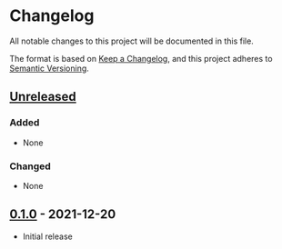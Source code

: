 # Changelog

All notable changes to this project will be documented in this file.

The format is based on [Keep a Changelog](https://keepachangelog.com/en/1.0.0/),
and this project adheres to [Semantic Versioning](https://semver.org/spec/v2.0.0.html).

## [Unreleased]

### Added

- None

### Changed

- None

## [0.1.0] - 2021-12-20

- Initial release

[Unreleased]: https://github.com/rp-rs/rp-hal/compare/itsy-bitsy-rp2040-v0.1.0...HEAD
[0.1.0]: https://github.com/rp-rs/rp-hal/releases/tag/itsy-bitsy-rp2040-v0.1.0
